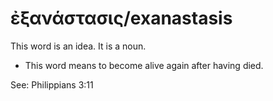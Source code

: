 # ἐξανάστασις/exanastasis
This word is an idea. It is a noun.
* This word means to become alive again after having died.

See: Philippians 3:11

